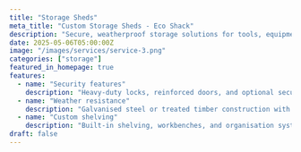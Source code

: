 ```yaml
---
title: "Storage Sheds"
meta_title: "Custom Storage Sheds - Eco Shack"
description: "Secure, weatherproof storage solutions for tools, equipment, and seasonal items. Built to last with quality materials."
date: 2025-05-06T05:00:00Z
image: "/images/services/service-3.png"
categories: ["storage"]
featured_in_homepage: true
features:
  - name: "Security features"
    description: "Heavy-duty locks, reinforced doors, and optional security systems to protect your valuables."
  - name: "Weather resistance"
    description: "Galvanised steel or treated timber construction with proper drainage and ventilation."
  - name: "Custom shelving"
    description: "Built-in shelving, workbenches, and organisation systems tailored to your storage needs."
draft: false
---
```

